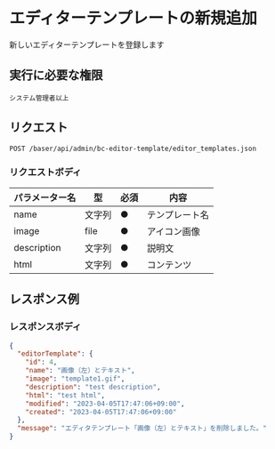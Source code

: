 # エディターテンプレートの新規追加

新しいエディターテンプレートを登録します

## 実行に必要な権限

```
システム管理者以上
```

## リクエスト
```
POST /baser/api/admin/bc-editor-template/editor_templates.json
```

### リクエストボディ

| パラメーター名                       | 型    | 必須  | 内容    |
|-------------------------------|------|-----|-------|
| name                           | 文字列  |   ●  | テンプレート名    |
| image                           | file |    ● | アイコン画像    |
| description                           | 文字列  | ●    | 説明文  |
| html                           | 文字列  |   ●  | コンテンツ |


## レスポンス例

### レスポンスボディ

```json
{
  "editorTemplate": {
    "id": 4,
    "name": "画像（左）とテキスト",
    "image": "template1.gif",
    "description": "test description",
    "html": "test html",
    "modified": "2023-04-05T17:47:06+09:00",
    "created": "2023-04-05T17:47:06+09:00"
  },
  "message": "エディタテンプレート「画像（左）とテキスト」を削除しました。"
}
```
